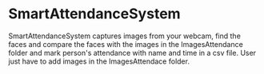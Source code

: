 # SmartAttendanceSystem

SmartAttendanceSystem captures images from your webcam, find the faces and compare the faces with the images in the ImagesAttendance folder and mark person's attendance with name and time in a csv file.
User just have to add images in the ImagesAttendace folder. 
